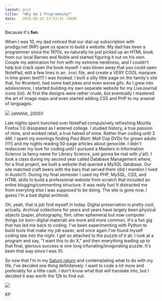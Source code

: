 ```yaml
---
layout: post
title:  "Why Am I Programming?"
date:   2016-09-25 23:53:41 -0400
---
```


Because it's **fun**. 

When I was 10, my dad noticed that our dial-up subscription with prodigy.net (RIP) gave us space to build a website. My dad has been a programmer since the 1970s, so naturally he just picked up an HTML book from our local Barnes and Noble and started figuring it out on his own. Couple my admiration for him with my extreme nerdiness, and I couldn't help but crack open the book myself. I was blown away that you could open NotePad, edit a few lines in an `.html` file, and create a VERY COOL marquee in lime green text!!!! I was hooked. I built a silly little page on the family's site that, for #content, had some bad jokes and even worse gifs. As I grew into adolescence, I started building my own separate website for my LiveJournal icons (lol). At first the designs were rather crude, but eventually I mastered the art of image maps and even started adding CSS and PHP to my arsenal of languages. 

![](https://68.media.tumblr.com/e2ee8ae0f07bbd38b57ba91a4549bffe/tumblr_oe3cy3iFtI1v7v1pbo1_1280.jpg)
*(ahhhhh, 2005!)*

Late nights spent hunched over NotePad compulsively refreshing Mozilla Firefox 1.0 dissipated as I entered college. I studied history, a true passion of mine, and worked retail, a true hatred of mine. Rather than coding until 3 AM, I spent my evenings finding *Paul Blart: Mall Cop* DVDs for grown adults (!!!!) and my nights reading 50-page articles about genocide. I didn't rediscover my love for coding until I pursued a Masters in Information Science (a fancy name for Library Science, just gonna be real with y'all). I took a class during my second year called Database Management where, for a final project, we built a website that queried a MySQL database. Our site matched craft beers with the bars that served them (did I mention I lived in Austin?). During my final semester I used my PHP, MySQL, CSS, and HTML skills to build a professional website from scratch that included an entire blogging/commenting structure. It was realy fun! It distracted me from everyting else I was *supposed* to be doing. The site is gone now. I guess I'm a bad digital archivist. 

Oh, yeah, that is job find myself in today. Digital preservation is pretty cool, actually. Archival collections for years and years have largely been physical objects (paper, photography, film, other ephemera) but now computer things (or born-digital material) are more and more common. It's a fun gig that has led me back to coding. I've been experimenting with Python to build tools that make my job easier, and once again I've found myself coding late into the night. I get so attached to the puzzle of it all. I look at a program and say, "I want this to do X," and then everything leading up to that final, glorious success is one long infuriating/invigorating puzzle. It's been that way since I was 10. 

So now that I'm in my [Saturn return](https://en.wikipedia.org/wiki/Saturn_return) and contemplating what to do with my life, I've decided one thing definiteively: I want to code a lot more and preferably for a little cash. I don't know what that will translate into, but I decided it was worth the 12k to find out.

![](https://media.giphy.com/media/nk12xotFCd0Na/giphy.gif)

KP
